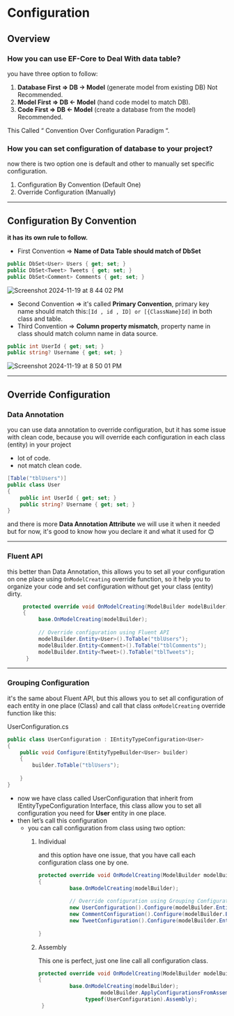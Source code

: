 # Configuration

## Overview

### How you can use EF-Core to Deal With data table?

you have three option to follow:

1. **Database First ⇒ DB → Model** (generate model from existing DB) Not Recommended.
2. **Model First ⇒ DB ← Model** (hand code model to match DB).
3. **Code First ⇒ DB ← Model** (create a database from the model) Recommended.

This Called “ Convention Over Configuration Paradigm “.

### How you can set configuration of database to your project?

now there is two option one is default and other to manually set specific configuration.

1. Configuration By Convention (Default One)
2. Override Configuration (Manually)

---

## Configuration By Convention

**it has its own rule to follow.**

- First Convention ⇒ **Name of Data Table should match of DbSet<Class Name>**

```csharp
public DbSet<User> Users { get; set; }
public DbSet<Tweet> Tweets { get; set; }
public DbSet<Comment> Comments { get; set; }
```

![Screenshot 2024-11-19 at 8 44 02 PM](https://github.com/user-attachments/assets/707a95d3-0578-44b9-9ead-b6dce92d1d10)

- Second Convention ⇒ it's called **Primary Convention**, primary key name should match this:`[Id , id , ID] or [{ClassName}Id]` in both class and table.
- Third Convention ⇒ **Column property mismatch**, property name in class should match column name in data source.

```csharp
public int UserId { get; set; }
public string? Username { get; set; }
```

![Screenshot 2024-11-19 at 8 50 01 PM](https://github.com/user-attachments/assets/ebb971cd-3557-446d-9ece-6f854f2f7050)

---

## Override Configuration

### Data Annotation

you can use data annotation to override configuration, but it has some issue with clean code, because you will override each configuration in each class (entity) in your project

- lot of code.
- not match clean code.

```csharp
[Table("tblUsers")]
public class User
{
    public int UserId { get; set; }
    public string? Username { get; set; }
}
```

and there is more **Data Annotation Attribute** we will use it when it needed but for now, it's good to know how you declare it and what it used for 😊

---

### Fluent API

this better than Data Annotation, this allows you to set all your configuration on one place using `OnModelCreating` override function, so it help you to organize your code and set configuration without get your class (entity) dirty.

```csharp
     protected override void OnModelCreating(ModelBuilder modelBuilder)
     {
          base.OnModelCreating(modelBuilder);
          
          // Override configuration using Fluent API
          modelBuilder.Entity<User>().ToTable("tblUsers");
          modelBuilder.Entity<Comment>().ToTable("tblComments");
          modelBuilder.Entity<Tweet>().ToTable("tblTweets");
      }
```

---

### Grouping Configuration

it's the same about Fluent API, but this allows you to set all configuration of each entity in one place (Class) and call that class `onModelCreating` override function like this:

UserConfiguration.cs

```csharp
public class UserConfiguration : IEntityTypeConfiguration<User>
{
    public void Configure(EntityTypeBuilder<User> builder)
    {
        builder.ToTable("tblUsers");
        
    }
}
```

- now we have class called UserConfiguration that inherit from IEntityTypeConfiguration Interface, this class allow you to set all configuration you need for **User** entity in one place.
- then let’s call this configuration
    - you can call configuration from class using two option:
        1. Individual

           and this option have one issue, that you have call each configuration class one by one.

            ```csharp
            protected override void OnModelCreating(ModelBuilder modelBuilder)
            {
                      base.OnModelCreating(modelBuilder);
                      
                      // Override configuration using Grouping Configuration calling By Individual
                      new UserConfiguration().Configure(modelBuilder.Entity<User>());
                      new CommentConfiguration().Configure(modelBuilder.Entity<Comment>());
                      new TweetConfiguration().Configure(modelBuilder.Entity<Tweet>());
                      
            }
            ```

        2. Assembly

           This one is perfect, just one line call all configuration class.

            ```csharp
            protected override void OnModelCreating(ModelBuilder modelBuilder)
            {
                      base.OnModelCreating(modelBuilder);
            					modelBuilder.ApplyConfigurationsFromAssembly(
                           typeof(UserConfiguration).Assembly);
             }
            ```
